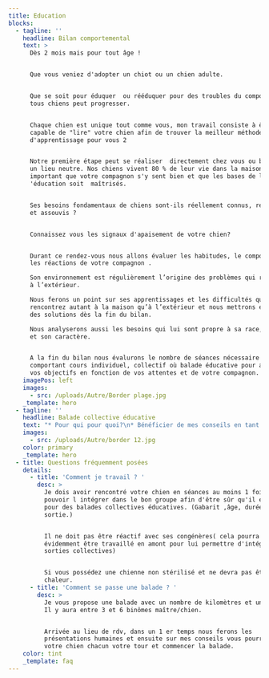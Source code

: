 ```yaml
---
title: Education
blocks:
  - tagline: ''
    headline: Bilan comportemental
    text: >
      Dès 2 mois mais pour tout âge !


      Que vous veniez d'adopter un chiot ou un chien adulte.


      Que se soit pour éduquer  ou rééduquer pour des troubles du comportement,
      tous chiens peut progresser.


      Chaque chien est unique tout comme vous, mon travail consiste à être
      capable de "lire" votre chien afin de trouver la meilleur méthode
      d'apprentissage pour vous 2


      Notre première étape peut se réaliser  directement chez vous ou bien dans
      un lieu neutre. Nos chiens vivent 80 % de leur vie dans la maison, il est
      important que votre compagnon s'y sent bien et que les bases de l
      'éducation soit  maîtrisés.


      Ses besoins fondamentaux de chiens sont-ils réellement connus, respectés
      et assouvis ?


      Connaissez vous les signaux d'apaisement de votre chien?


      Durant ce rendez-vous nous allons évaluer les habitudes, le comportement,
      les réactions de votre compagnon .

      Son environnement est régulièrement l’origine des problèmes qui ressortent
      à l’extérieur.

      Nous ferons un point sur ses apprentissages et les difficultés que vous
      rencontrez autant à la maison qu’à l’extérieur et nous mettrons en place
      des solutions dès la fin du bilan.

      Nous analyserons aussi les besoins qui lui sont propre à sa race, son âge
      et son caractère.


      A la fin du bilan nous évalurons le nombre de séances nécessaire
      comportant cours individuel, collectif où balade éducative pour atteindre
      vos objectifs en fonction de vos attentes et de votre compagnon.
    imagePos: left
    images:
      - src: /uploads/Autre/Border plage.jpg
    _template: hero
  - tagline: ''
    headline: Balade collective éducative
    text: "* Pour qui pour quoi?\n* Bénéficier de mes conseils en tant qu'éducatrice et comportementaliste\n* Sociabiliser son chien\_aux autres congénères\n* Rencontrer d’autres passionnés pour échanger\n* Vivre de nouvelles expériences avec son chien\n* Travailler et renforcer ce qu’on voit en\_séance individuelle\n* Renforcer la relation avec son chien\n* Apprendre à lire les interactions canines\n* Apprendre à intervenir lorsque c’est nécessaire ?\n* Travailler\_l'éducation de son chien\n* Se confronter à de nouvelles situations avec son animal\n* Renforcer votre lien avec votre chien\n* Offrir une activité complète à  son chien à la fois physique et psychique\_\n* Apprendre à interpréter les attitudes et réactions de votre animal\_\n*\n"
    images:
      - src: /uploads/Autre/border 12.jpg
    color: primary
    _template: hero
  - title: Questions fréquemment posées
    details:
      - title: 'Comment je travail ? '
        desc: >
          Je dois avoir rencontré votre chien en séances au moins 1 fois pour
          pouvoir l intégrer dans le bon groupe afin d'être sûr qu'il est près
          pour des balades collectives éducatives. (Gabarit ,âge, durée de la
          sortie.)


          Il ne doit pas être réactif avec ses congénères( cela pourra
          évidemment être travaillé en amont pour lui permettre d'intégrer les
          sorties collectives)


          Si vous possédez une chienne non stérilisé et ne devra pas être en
          chaleur.
      - title: 'Comment se passe une balade ? '
        desc: >
          Je vous propose une balade avec un nombre de kilomètres et une durée.
          Il y aura entre 3 et 6 binômes maître/chien.


          Arrivée au lieu de rdv, dans un 1 er temps nous ferons les
          présentations humaines et ensuite sur mes conseils vous pourrez sortir
          votre chien chacun votre tour et commencer la balade.
    color: tint
    _template: faq
---
```


